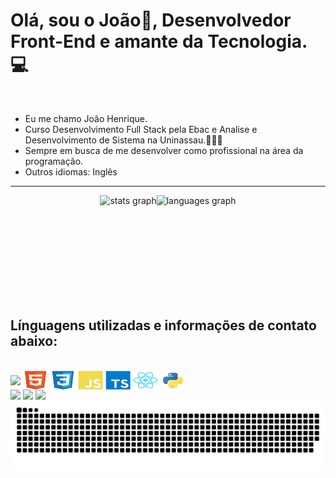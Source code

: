 <h1>Olá, sou o João👋, Desenvolvedor Front-End e amante da Tecnologia.💻</h1> <br/>
<ul>
<li>Eu me chamo João Henrique.<br/></li>
<li>Curso Desenvolvimento Full Stack pela Ebac e Analise e Desenvolvimento de Sistema na Uninassau.👨🏽‍💻<br/></li>
<li>Sempre em busca de me desenvolver como profissional na área da programação.<br/></li>
<li>Outros idiomas: Inglês<br/></li>
</ul>
<hr>
<div style= "display: flex; justify-content: center " align="left" >
  <img src="https://github-readme-stats.vercel.app/api?username=hnrkDEV&hide_title=false&hide_rank=false&show_icons=true&include_all_commits=true&count_private=false&disable_animations=false&theme=dracula&locale=pt-BR&hide_border=false" height="150" alt="stats graph" />
  <img src="https://github-readme-stats.vercel.app/api/top-langs?username=hnrkDEV&locale=en&hide_title=false&layout=compact&card_width=320&langs_count=5&theme=dracula&hide_border=false" height="150" alt="languages graph"/>
</div>
<br/>
<h2>Línguagens utilizadas e informações de contato abaixo:</h2>
<img align="center" height="150" src="https://media3.giphy.com/media/v1.Y2lkPTc5MGI3NjExZWJwbG80djkyNnlhcjA4cWYwbGZyeTJ1N210anNweTBsbTFyOXI3diZlcD12MV9pbnRlcm5hbF9naWZfYnlfaWQmY3Q9Zw/CuuSHzuc0O166MRfjt/giphy.webp"/>

<div style="display: inline-block" align = "left"><br>
   <img align="center" alt="-HTML" height="30" width="40" src="https://raw.githubusercontent.com/devicons/devicon/master/icons/html5/html5-original.svg">
   <img align="center" alt="-CSS" height="30" width="40" src="https://raw.githubusercontent.com/devicons/devicon/master/icons/css3/css3-original.svg">
   <img align="center" alt="-Js" height="30" width="40" src="https://raw.githubusercontent.com/devicons/devicon/master/icons/javascript/javascript-plain.svg">
   <img align="center" alt="-Ts" height="30" width="40" src="https://raw.githubusercontent.com/devicons/devicon/master/icons/typescript/typescript-plain.svg">
   <img align="center" alt="-React" height="30" width="40" src="https://raw.githubusercontent.com/devicons/devicon/master/icons/react/react-original.svg">
   <img align="center" alt="-Python" height="30" width="40" src="https://raw.githubusercontent.com/devicons/devicon/master/icons/python/python-original.svg">
</div>
<br/>


<div>
  <a href="https://www.instagram.com/hnrk_cav/" target="_blank"><img src="https://img.shields.io/badge/-Instagram-%23E4405F?style=for-the-badge&logo=instagram&logoColor=white" target="_blank"></a>
  <a href = "mailto:jhenrique.caval@hotmail.com"><img src="https://img.shields.io/badge/Microsoft_Outlook-0078D4?style=for-the-badge&logo=microsoft-outlook&logoColor=white" target="_blank"></a>
  <a href="https://www.linkedin.com/in/joão-henrique-cavalcanti-da-silva-b094732a8/" target="_blank"><img src="https://img.shields.io/badge/-LinkedIn-%230077B5?style=for-the-badge&logo=linkedin&logoColor=white" target="_blank"></a> 
</div>


<picture>
  <source media="(prefers-color-scheme: dark)" srcset="https://raw.githubusercontent.com/platane/platane/output/github-contribution-grid-snake-dark.svg">
  <source media="(prefers-color-scheme: light)" srcset="https://raw.githubusercontent.com/platane/platane/output/github-contribution-grid-snake.svg">
  <img alt="github contribution grid snake animation" src="https://raw.githubusercontent.com/platane/platane/output/github-contribution-grid-snake.svg">
</picture>
